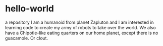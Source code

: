 # hello-world
a repository
I am a humanoid from planet Zapluton and I am interested in learning code to create my army of robots to take over the world.
We also have a Chipotle-like eating quarters on our home planet, except there is no guacamole. Or clout.
